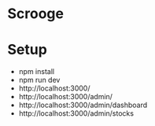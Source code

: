 # Scrooge

# Setup
- npm install
- npm run dev
- http://localhost:3000/
- http://localhost:3000/admin/
- http://localhost:3000/admin/dashboard
- http://localhost:3000/admin/stocks
